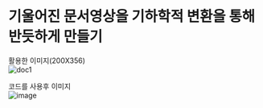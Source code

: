 # 기울어진 문서영상을 기하학적 변환을 통해 반듯하게 만들기

활용한 이미지(200X356)<br>
![doc1](https://github.com/anulabgit/digital_image_processing3/assets/127391777/31acd87a-0004-4109-8ef6-e0726d5e69cb)

코드를 사용후 이미지<br>
![image](https://github.com/anulabgit/digital_image_processing3/assets/127391777/c60fc238-a253-47c7-936c-c37d4dc8cdf9)
